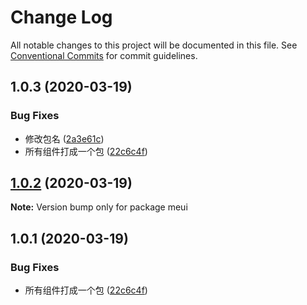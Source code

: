 # Change Log

All notable changes to this project will be documented in this file.
See [Conventional Commits](https://conventionalcommits.org) for commit guidelines.

## 1.0.3 (2020-03-19)


### Bug Fixes

* 修改包名 ([2a3e61c](https://github.com/xiaomaer/MeUI/commit/2a3e61cad6c39c1189ddd8b6449839bd55bfa9ac))
* 所有组件打成一个包 ([22c6c4f](https://github.com/xiaomaer/MeUI/commit/22c6c4f28f5cdd7ca47b95240a475ef515fb8c76))





## [1.0.2](https://github.com/xiaomaer/MeUI/compare/meui@1.0.1...meui@1.0.2) (2020-03-19)

**Note:** Version bump only for package meui





## 1.0.1 (2020-03-19)


### Bug Fixes

* 所有组件打成一个包 ([22c6c4f](https://github.com/xiaomaer/MeUI/commit/22c6c4f28f5cdd7ca47b95240a475ef515fb8c76))
